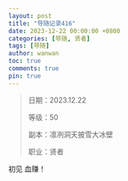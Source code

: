 ```yaml
---
layout: post
title: "导随记录416"
date: 2023-12-22 00:00:00 +0800
categories: [导随, 贤者]
tags: [导随]
author: wanwan
toc: true
comments: true
pin: true
---
```

> 日期：2023.12.22
>
> 等级：50
>
> 副本：凛冽洞天披雪大冰壁
>
> 职业：贤者

初见 血赚！
